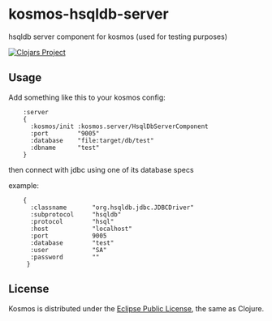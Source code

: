 # kosmos-hsqldb-server

hsqldb server component for kosmos (used for testing purposes)

[![Clojars Project](https://img.shields.io/clojars/v/kosmos/kosmos-hsqldb-server.svg)](https://clojars.org/kosmos/kosmos-hsqldb-server)

## Usage

Add something like this to your kosmos config:

```
    :server
    {
      :kosmos/init :kosmos.server/HsqlDbServerComponent
      :port        "9005"
      :database    "file:target/db/test"
      :dbname      "test"
    }
```

then connect with jdbc using one of its database specs

example:

```
    {
      :classname       "org.hsqldb.jdbc.JDBCDriver"
      :subprotocol     "hsqldb"
      :protocol        "hsql"
      :host            "localhost"
      :port            9005
      :database        "test"
      :user            "SA"
      :password        ""
     }
```

## License

Kosmos is distributed under the [Eclipse Public License](http://opensource.org/licenses/eclipse-1.0.php), the same as Clojure.